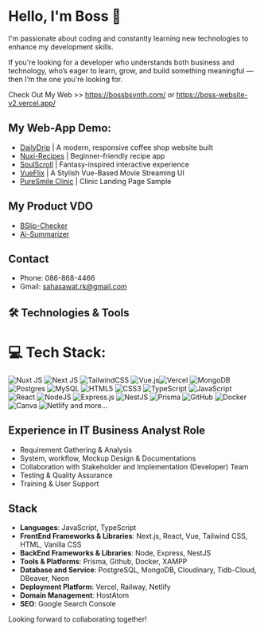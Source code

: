 # Hello, I'm Boss 👋 

I'm passionate about coding and constantly learning new technologies to enhance my development skills.

If you're looking for a developer who understands both business and technology, who’s eager to learn, grow, and build something meaningful — then I’m the one you're looking for.

Check Out My Web >> https://bossbsynth.com/ or https://boss-website-v2.vercel.app/

## My Web-App Demo:
- [DailyDrip](https://daily-drip-coffee-cafe.vercel.app/) | A modern, responsive coffee shop website built
- [Nuxi-Recipes](https://nuxi-recipes-demo.netlify.app/) | Beginner-friendly recipe app
- [SoulScroll](https://soulscroll-bossbsynth.netlify.app/) | Fantasy-inspired interactive experience 
- [VueFlix](https://vueflix-demo.netlify.app/) |  A Stylish Vue-Based Movie Streaming UI
- [PureSmile Clinic](https://puresmile-clinic-bsynth-demo.vercel.app/) | Clinic Landing Page Sample

## My Product VDO

- [BSlip-Checker](https://youtube.com/shorts/ylGrFObM-uw)
- [Ai-Summarizer](https://youtube.com/shorts/clgYv5FfHHw)

## Contact
- Phone: 086-868-4466
- Gmail: sahasawat.rk@gmail.com
  
## 🛠️ Technologies & Tools

# 💻 Tech Stack:
![Nuxt JS](https://img.shields.io/badge/Nuxt-002E3B?style=for-the-badge&logo=nuxt.js&logoColor=#00DC82)
![Next JS](https://img.shields.io/badge/Next-black?style=for-the-badge&logo=next.js&logoColor=white) ![TailwindCSS](https://img.shields.io/badge/tailwindcss-%2338B2AC.svg?style=for-the-badge&logo=tailwind-css&logoColor=white) ![Vue.js](https://img.shields.io/badge/vue.js-%2335495e.svg?style=for-the-badge&logo=vuedotjs&logoColor=%234FC08D)![Vercel](https://img.shields.io/badge/vercel-%23000000.svg?style=for-the-badge&logo=vercel&logoColor=white) 
![MongoDB](https://img.shields.io/badge/MongoDB-%234ea94b.svg?style=for-the-badge&logo=mongodb&logoColor=white) ![Postgres](https://img.shields.io/badge/postgres-%23316192.svg?style=for-the-badge&logo=postgresql&logoColor=white) ![MySQL](https://img.shields.io/badge/mysql-4479A1.svg?style=for-the-badge&logo=mysql&logoColor=white)  ![HTML5](https://img.shields.io/badge/html5-%23E34F26.svg?style=for-the-badge&logo=html5&logoColor=white) 
![CSS3](https://img.shields.io/badge/css3-%231572B6.svg?style=for-the-badge&logo=css3&logoColor=white) ![TypeScript](https://img.shields.io/badge/typescript-%23007ACC.svg?style=for-the-badge&logo=typescript&logoColor=white) ![JavaScript](https://img.shields.io/badge/javascript-%23323330.svg?style=for-the-badge&logo=javascript&logoColor=%23F7DF1E) 
![React](https://img.shields.io/badge/react-%2320232a.svg?style=for-the-badge&logo=react&logoColor=%2361DAFB) ![NodeJS](https://img.shields.io/badge/node.js-6DA55F?style=for-the-badge&logo=node.js&logoColor=white) ![Express.js](https://img.shields.io/badge/express.js-%23404d59.svg?style=for-the-badge&logo=express&logoColor=%2361DAFB) 
![NestJS](https://img.shields.io/badge/nestjs-%23E0234E.svg?style=for-the-badge&logo=nestjs&logoColor=white)
![Prisma](https://img.shields.io/badge/Prisma-3982CE?style=for-the-badge&logo=Prisma&logoColor=white) ![GitHub](https://img.shields.io/badge/github-%23121011.svg?style=for-the-badge&logo=github&logoColor=white) ![Docker](https://img.shields.io/badge/docker-%230db7ed.svg?style=for-the-badge&logo=docker&logoColor=white) ![Canva](https://img.shields.io/badge/Canva-%2300C4CC.svg?style=for-the-badge&logo=Canva&logoColor=white) ![Netlify](https://img.shields.io/badge/netlify-%23000000.svg?style=for-the-badge&logo=netlify&logoColor=#00C7B7) and more...

## **Experience in IT Business Analyst Role**
- Requirement Gathering & Analysis
- System, workflow, Mockup Design & Documentations
- Collaboration with Stakeholder and Implementation (Developer) Team 
- Testing & Quality Assurance
- Training & User Support

## Stack
- **Languages**: JavaScript, TypeScript
- **FrontEnd Frameworks & Libraries**: Next.js, React, Vue, Tailwind CSS, HTML, Vanilla CSS
- **BackEnd Frameworks & Libraries**: Node, Express, NestJS
- **Tools & Platforms**: Prisma, Github, Docker, XAMPP
- **Database and Service**: PostgreSQL, MongoDB, Cloudinary, Tidb-Cloud, DBeaver, Neon
- **Deployment Platform**: Vercel, Railway, Netlify
- **Domain Management**: HostAtom
- **SEO**: Google Search Console

Looking forward to collaborating together!


